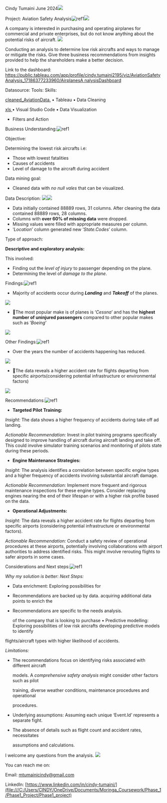 Cindy Tumaini June 2024![](Aspose.Words.319fc854-a241-41ed-8478-7feed94a8c0c.001.png)

Project: Aviation Safety Analysis![ref1]![](Aspose.Words.319fc854-a241-41ed-8478-7feed94a8c0c.003.png)

A company is interested in purchasing and operating airplanes for commercial and private enterprises, but do not know anything about the potential risks of aircraft. ![](Aspose.Words.319fc854-a241-41ed-8478-7feed94a8c0c.004.png)

Conducting an analysis to determine low risk aircrafts and ways to manage or mitigate the risks. Give three business recommendations from insights provided to help the shareholders make a better decision. 

Link to the dashboard: [https://public.tableau.com/app/profile/cindy.tumaini2195/viz/AviationSafetyAnalysis_17186377233960/AirplanesA nalysisDashboard](file:///C:/Users/CINDY/OneDrive/Documents/Moringa_Coursework/Phase_1/Phase1_Project/Phase1_project)

Datasource: Tools: Skills:

[cleaned_AviationData.](file:///C:/Users/CINDY/OneDrive/Documents/Moringa_Coursework/Phase_1/Phase1_Project/Phase1_project/cleaned_AvaiationData.csv) • Tableau • Data Cleaning

[xls ](file:///C:/Users/CINDY/OneDrive/Documents/Moringa_Coursework/Phase_1/Phase1_Project/Phase1_project/cleaned_AvaiationData.csv)• Visual Studio Code • Data Visualization

- Filters and Action

Business Understanding:![ref1]

Objective:

Determining the lowest risk aircrafts i.e:

- Those with lowest fatalities
- Causes of accidents
- Level of damage to the aircraft during accident

Data mining goal:

- Cleaned data with *no null vales* that can be visualized.

Data Description: ![](Aspose.Words.319fc854-a241-41ed-8478-7feed94a8c0c.005.png)![](Aspose.Words.319fc854-a241-41ed-8478-7feed94a8c0c.006.jpeg)

- Data initially contained 88889 rows, 31 columns.  After cleaning the data contained 88889 rows, 28  columns. 
- Columns with **over 60% of missing data** were  dropped.  
- Missing values were filled with appropriate measures  per column.  
- ‘*Location*’ column generated new ‘*State.Codes*’  column.  

Type of approach: 

**Descriptive and exploratory analysis:** 

This involved: 

- Finding out the *level of injury* to passenger  depending on the plane. 
- Determining the level of *damage to the plane*. 

Findings:![ref1]

- Majority of accidents occur during ***Landing*** and ***Takeoff*** of the planes. 

![](Aspose.Words.319fc854-a241-41ed-8478-7feed94a8c0c.007.jpeg)

- The most popular make is of planes is ‘*Cessna*’ and has the **highest number of uninjured passengers** compared to other popular makes such as ‘*Boeing*’

![](Aspose.Words.319fc854-a241-41ed-8478-7feed94a8c0c.008.jpeg)

Other Findings:![ref1]

- Over the years the number of accidents happening has reduced. 

![](Aspose.Words.319fc854-a241-41ed-8478-7feed94a8c0c.009.jpeg)

- The data reveals a higher accident rate for flights departing from specific airports(considering potential infrastructure or environmental factors)

![](Aspose.Words.319fc854-a241-41ed-8478-7feed94a8c0c.010.png)

Recommendations:![ref1]

- **Targeted Pilot Training:**

*Insight:* The data shows a higher frequency of accidents during take off ad landing.

*Actionable Recommendation:* Invest in pilot training programs specifically designed to improve handling of aircraft during aircraft landing and take off. This could involve simulator training scenarios and monitoring of pilots state during these periods.

- **Engine Maintenance Strategies:**

*Insight:* The analysis identifies a correlation between specific engine types and a higher frequency of accidents involving substantial aircraft damage.

*Actionable Recommendation:* Implement more frequent and rigorous maintenance inspections for these engine types. Consider replacing engines nearing the end of their lifespan or with a higher risk profile based on the data.

- **Operational Adjustments:**

*Insight:* The data reveals a higher accident rate for flights departing from specific airports (considering potential infrastructure or environmental factors).

*Actionable Recommendation:* Conduct a safety review of operational procedures at these airports, potentially involving collaborations with airport authorities to address identified risks. This might involve rerouting flights to safer airports in some cases.

Considerations and Next steps:![ref1]

*Why my solution is better: Next Steps:*

- Data enrichment: Exploring possibilities for 
- Recommendations are backed up by data. acquiring additional data points to enrich the 
- Recommendations are specific to the needs  analysis.

  of the company that is looking to purchase  • Predictive modelling: Exploring possibilities of low risk aircrafts developing predictive models to identify 

flights/aircraft types with higher likelihood of accidents. 

*Limitations:*

- The recommendations focus on identifying risks associated with different aircraft 

  models. A *comprehensive safety analysis* might consider other factors such as pilot 

  training, diverse weather conditions, maintenance procedures and operational 

  procedures.

- Underlying assumptions: Assuming each unique ‘Event.Id’ represents a separate fight.
- The absence of details such as flight count and accident rates, necessitates 

  assumptions and calculations.

I welcome any questions from the analysis. ![](Aspose.Words.319fc854-a241-41ed-8478-7feed94a8c0c.011.png)

You can reach me on:

Email: <mtumainicindy@gmail.com>

LinkedIn: [https://www.linkedin.com/in/cindy-tumaini/](file:///C:/Users/CINDY/OneDrive/Documents/Moringa_Coursework/Phase_1/Phase1_Project/Phase1_project)

[ref1]: Aspose.Words.319fc854-a241-41ed-8478-7feed94a8c0c.002.png
